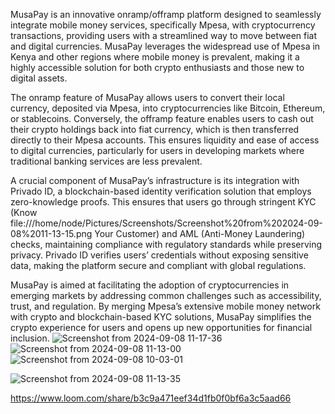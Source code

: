 MusaPay is an innovative onramp/offramp platform designed to seamlessly integrate mobile money services, specifically Mpesa, with cryptocurrency transactions, providing users with a streamlined way to move between fiat and digital currencies. MusaPay leverages the widespread use of Mpesa in Kenya and other regions where mobile money is prevalent, making it a highly accessible solution for both crypto enthusiasts and those new to digital assets.

The onramp feature of MusaPay allows users to convert their local currency, deposited via Mpesa, into cryptocurrencies like Bitcoin, Ethereum, or stablecoins. Conversely, the offramp feature enables users to cash out their crypto holdings back into fiat currency, which is then transferred directly to their Mpesa accounts. This ensures liquidity and ease of access to digital currencies, particularly for users in developing markets where traditional banking services are less prevalent.

A crucial component of MusaPay’s infrastructure is its integration with Privado ID, a blockchain-based identity verification solution that employs zero-knowledge proofs. This ensures that users go through stringent KYC (Know file:///home/node/Pictures/Screenshots/Screenshot%20from%202024-09-08%2011-13-15.png
Your Customer) and AML (Anti-Money Laundering) checks, maintaining compliance with regulatory standards while preserving privacy. Privado ID verifies users’ credentials without exposing sensitive data, making the platform secure and compliant with global regulations.

MusaPay is aimed at facilitating the adoption of cryptocurrencies in emerging markets by addressing common challenges such as accessibility, trust, and regulation. By merging Mpesa’s extensive mobile money network with crypto and blockchain-based KYC solutions, MusaPay simplifies the crypto experience for users and opens up new opportunities for financial inclusion.
![Screenshot from 2024-09-08 11-17-36](https://github.com/user-attachments/assets/1caa98de-6956-4454-b87f-94d6a079366c)
![Screenshot from 2024-09-08 11-13-00](https://github.com/user-attachments/assets/44d7b668-c5f7-49f7-be79-f604a6c4655c)
![Screenshot from 2024-09-08 10-03-01](https://github.com/user-attachments/assets/ff97199e-cae7-4c45-8e3e-0eb861df687c)

![Screenshot from 2024-09-08 11-13-35](https://github.com/user-attachments/assets/a221f3e4-2a24-47b0-9931-38083a2f548d)


https://www.loom.com/share/b3c9a471eef34d1fb0f0bf6a3c5aad66
